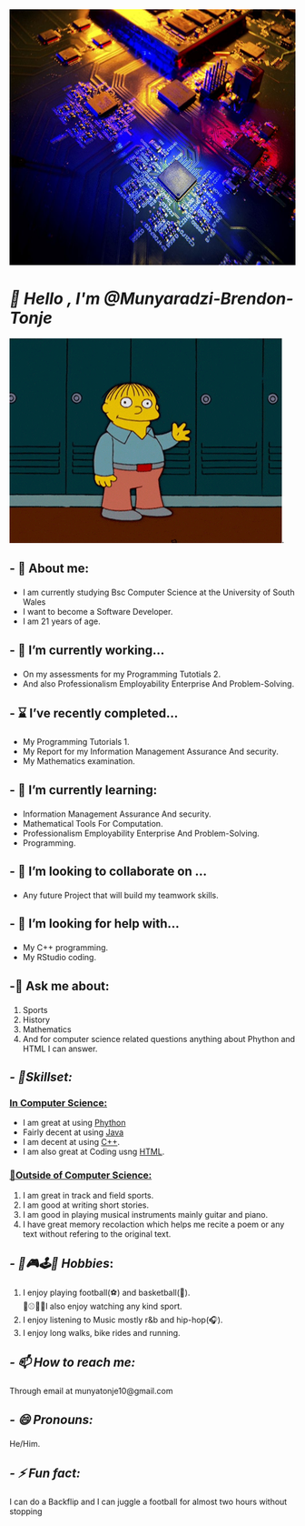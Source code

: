 <!DOCTYPE html>

<html>
<head>
<title>Munyaradzi Brendon Tonje Github Portfolio Homepage </title>
<meta name= "description" content "This is my Github Portfolio Coded Using Html">
</head>
<body>


<img src="Comp pic.png" width ="1000" height="450" alt="Computer Science Picture">
<h1><i><b><strong>👋 Hello , I'm @Munyaradzi-Brendon-Tonje</h1></i></b></strong> 
<img src="giphy (1).gif" alt= "Hello gif">.
<!-- This is information about my studies and personal details --> 
<section>
        <h2><p>- 👀 About me:</p></h2> 
        <ul>
        <li>I am currently studying Bsc Computer Science at the University of South Wales </li> 
        <li>I want to become a Software Developer.</li>
        <li>I am 21 years of age.</li>
        </ul>
</section>
<section>
        <h2><p>- 🔭 I’m currently working...</p></h2>
        <ul>
        <li>On my assessments for my Programming Tutotials 2.</li> 
        <li>And also Professionalism Employability Enterprise And Problem-Solving.</li>
</section>
<section>
        <h2><p>- ⌛ I’ve recently completed...</p></h2>
        <ul>
        <li>My Programming Tutorials 1.</li>
        <li>My Report for my Information Management Assurance And security.</li>
        <li>My Mathematics examination.</li>
</section>
<section>       
 <p><h2>- 🌱 I’m currently learning:</p></h2> 
<ul>
<li>Information Management Assurance And security.</li>
<li>Mathematical Tools For Computation.</li> 
<li>Professionalism Employability Enterprise And Problem-Solving.</li>
<li>Programming.</li>
</ul>        
</section>
<section>
        <h2><p>- 🤝 I’m looking to collaborate on ...</p></h2>
        <ul>
        <li>Any future Project that will build my teamwork skills.</li>
</section>
<section>
       <h2><p>- 🤔 I’m looking for help with...</p></h2> 
       <ul>
       <li>My C++ programming.</li>
       <li>My RStudio coding.</li>
       </ul>
<section>
        <h2><p>-💬 Ask me about:</p></h2> 
        <ol>
        <li>Sports</li>
        <li>History</li>
        <li>Mathematics</li>
        <li>And for computer science related questions anything about Phython and HTML I can answer.</li>
</ol>
</section>
<section>
        <h2><em>- 🎯Skillset:</em></h2>
        <h3><b><u>In Computer Science:</b></u></h3>
        <ul>
                     <li>I am great at using <u>Phython</u> 
                     <li>Fairly decent at using <u>Java</u></li> 
                     <li>I am decent at using <u>C++</u>.</li>
                     <li>I am also great at Coding usng <u>HTML</u>.</p></strong></li>
        </ul>
</section>
<section>
        <h3><b><u>🏅Outside of Computer Science:</b></u></h3>
        <ol>
                     <li>I am great in track and field sports. 
                     <li>I am good at writing short stories.</li> 
                     <li>I am good in playing musical instruments mainly guitar and piano.</strong></li>
                     <li>I have great memory recolaction which helps me recite a poem or any text without refering to the original text.</li>
        </ol>
</section>
<section>
<h2><p><em>- 🥇🎮🕹️👾 Hobbies</em>:</p></h2> 
<section>
         <ol>
                                 <li>I enjoy playing football(⚽) and basketball(🏀).<br>🥅⚾🎾🏈I also enjoy watching any kind sport.</br></li> 
                                 <li>I enjoy listening to Music mostly r&b and hip-hop(🎧).</li> 
                                 <li>I enjoy long walks, bike rides and running.</li>
         </ol>
</section>
<section>
<h2><i><p>- 📫 How to reach me:</p></i></h2> Through email at munyatonje10@gmail.com
</section>
<section>
<h2><i><p>- 😄 Pronouns:</p></i></h2> He/Him.
</section>
<section>
<h2><i><p><em>- ⚡ Fun fact:</em></i></h2> I can do a Backflip and I can juggle a football for almost two hours without stopping</p>
</section>

</body>
</html>


